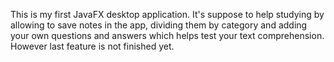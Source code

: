 This is my first JavaFX desktop application. It's suppose to help studying by allowing to save notes in the app, dividing them by category and 
adding your own questions and answers which helps test your text comprehension. However last feature is not finished yet.

